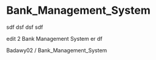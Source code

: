 

# Bank_Management_System
sdf
dsf
dsf
sdf

edit 2
Bank Management System 
er
df

Badawy02
/
Bank_Management_System
